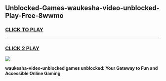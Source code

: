 
## Unblocked-Games-waukesha-video-unblocked-Play-Free-8wwmo
<h3>
<a href="https://premium76.site?title=waukesha-video-unblocked&ref=20M">CLICK TO PLAY</a></h3>
<hr>

<h3>
<a href="https://premium76.site?title=waukesha-video-unblocked&ref=20M">CLICK 2 PLAY</a>
  
</h3>

<a href="https://premium76.site?title=waukesha-video-unblocked&ref=19M"><img src="https://clearcache.store/games.png"></a>


**waukesha-video-unblocked games unblocked: Your Gateway to Fun and Accessible Online Gaming**
